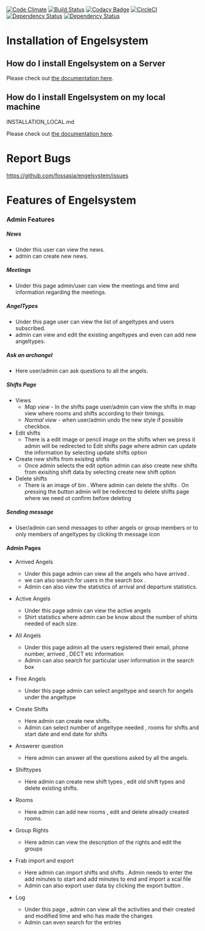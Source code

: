 
[![Code Climate](https://codeclimate.com/github/fossasia/engelsystem/badges/gpa.svg)](https://codeclimate.com/github/fossasia/engelsystem)
[![Build Status](https://travis-ci.org/fossasia/engelsystem.svg?branch=documentation)](https://travis-ci.org/fossasia/engelsystem)
[![Codacy Badge](https://api.codacy.com/project/badge/Grade/d56c5bb224f24946965770230e7253c2)](https://www.codacy.com/app/dishant-khanna1807/engelsystem_2?utm_source=github.com&amp;utm_medium=referral&amp;utm_content=fossasia/engelsystem&amp;utm_campaign=Badge_Grade)
[![CircleCI](https://circleci.com/gh/fossasia/engelsystem/tree/development.svg?style=svg)](https://circleci.com/gh/fossasia/engelsystem/tree/development)
[![Dependency Status](https://www.versioneye.com/user/projects/577c9495b50608003eee0161/badge.svg?style=flat-square)](https://www.versioneye.com/user/projects/577c9495b50608003eee0161)
[![Dependency Status](https://gemnasium.com/badges/github.com/fossasia/engelsystem.svg)](https://gemnasium.com/github.com/fossasia/engelsystem)

# Installation of Engelsystem

## How do I install Engelsystem on a Server

Please check out [the documentation here](/docs/INSTALLATION_SERVER.md).

## How do I install Engelsystem on my local machine

INSTALLATION_LOCAL.md

Please check out [the documentation here](/docs/INSTALLATION_LOCAL.md).

# Report Bugs

https://github.com/fossasia/engelsystem/issues

# Features of Engelsystem

### Admin Features

##### News
-   Under this user can view the news.
-   admin can create new news.

##### Meetings
-   Under this page admin/user can view the meetings and time and information regarding the meetings.

##### AngelTypes
-   Under this page user can view the list of angeltypes and users subscribed.
-   admin can view and edit the existing angeltypes and even can add new angeltypes.

##### Ask an archangel
-   Here user/admin can ask questions to all the angels.

##### Shifts Page
-   Views
    -   *Map view* - In the shifts page user/admin can view the shifts in map view where rooms and  shifts according to their timings.
    -   *Normal view*  - when user/admin undo the new style if possible checkbox.
-   Edit shifts 
    -   There is a edit image or pencil image on the shifts when we press it admin will be redirected to Edit shifts page where admin can update the information by selecting update shifts option
-   Create new shifts from exisitng shifts
    -   Once admin selects the edit option admin can also create new shifts from exisiting shift data by selecting create new shift option
-   Delete shifts
    -   There is an image of bin . Where admin can delete the shifts . On pressing the button admin will be redirected to delete shifts page where we need ot confirm before deleting

##### Sending message
-    User/admin can send messages to other angels or group members or to only members of angeltypes
by clicking th message icon     

#### Admin Pages
-   Arrived Angels
    -   Under this page admin can view all the angels who have arrived .
    -   we can also search for users in the search box .
    -   Admin can also view the statistics of arrival and departure statistics.
-   Active Angels
    -   Under this page admin can view the active angels
    -   Shirt statistics where admin can be know about the number of shirts needed of each size.
-   All Angels
    -   Under this page admin all the users registered their email, phone number, arrived , DECT etc information
    -   Admin can also search for particular user information in the search box
-   Free Angels
    -   Under this page admin can select angeltype and search for angels under the angeltype
-   Create Shifts
    -   Here admin can create new shifts.
    -   Admin can select number of angeltype needed , rooms for shifts and start date and end date for shifts
-   Answerer question
    -   Here admin can answer all the questions asked by all the angels.
-   Shifttypes
    -   Here admin can create new shift types , edit old shift types and delete existing shifts.
-   Rooms
    -   Here admin can add new rooms , edit and delete already created rooms.
-   Group Rights
    -   Here admin can view the description of the rights and edit the groups

-   Frab import and export
    -   Here admin can import shifts and shifts . Admin needs to enter the add minutes to start and add minutes to end and import a xcal file
    -   Admin can also export user data by clicking the export button .
-   Log
    -   Under this page , admin can view all the activities and their created and modified time and who has made the changes
    -   Admin can even search for the entries
